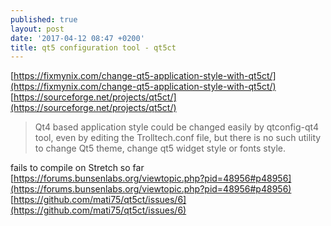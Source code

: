 ```yaml
---
published: true
layout: post
date: '2017-04-12 08:47 +0200'
title: qt5 configuration tool - qt5ct
---
```

[https://fixmynix.com/change-qt5-application-style-with-qt5ct/](https://fixmynix.com/change-qt5-application-style-with-qt5ct/)  
[https://sourceforge.net/projects/qt5ct/](https://sourceforge.net/projects/qt5ct/)

> Qt4 based application style could be changed easily by qtconfig-qt4 tool, even by editing the Trolltech.conf file, but there is no such utility to change Qt5 theme, change qt5 widget style or fonts style.

fails to compile on Stretch so far  
[https://forums.bunsenlabs.org/viewtopic.php?pid=48956#p48956](https://forums.bunsenlabs.org/viewtopic.php?pid=48956#p48956)  
[https://github.com/mati75/qt5ct/issues/6](https://github.com/mati75/qt5ct/issues/6)
